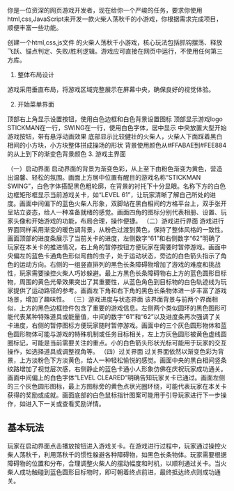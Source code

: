 你是一位资深的网页游戏开发者，现在给你一个严峻的任务，要求你使用html,css,JavaScript来开发一款火柴人荡秋千的小游戏，你根据需求完成项目，顺便丰富一些功能。

创建一个html,css,js文件 的火柴人荡秋千小游戏，核心玩法包括抓钩摆荡、释放飞跃、锚点判定、失败/胜利逻辑。游戏应可直接在网页中运行，不使用任何第三方库。
1. 整体布局设计

游戏采用垂直布局，将游戏区域完整展示在屏幕中央，确保良好的视觉体验。

2. 开始菜单界面

顶部右上角显示设置按钮，使用白色边框和白色背景设置图标
顶部显示游戏logo STICKMAN在一行，SWING在一行，使用白色字体，居中显示
中央放置大型开始游戏按钮，带有悬浮动画效果
底部显示比较健壮的火柴人，火柴人下面踩着黑白相间的小方块，小方块整体拼成操场的形状
背景使用颜色从#FFABAE到#FEE884的从上到下的渐变色背景颜色
3. 游戏主界面

（一）启动界面
启动界面的背景为渐变色彩，从上至下由粉色渐变为黄色，营造出温馨、轻松的氛围。画面上方居中位置有醒目的游戏名称“STICKMAN SWING”，白色字体搭配黑色粗轮廓，在背景的衬托下十分显眼。名称下方的白色边框矩形框显示当前游戏关卡，如“LEVEL 61”，让玩家清晰了解自己所处的进度。画面中间偏下的蓝色火柴人形象，双脚站在黑白相间的方格平台上，双手张开呈站立姿态，给人一种准备就绪的感觉。画面四角的图标分别代表相册、设置、玩家头像和开始游戏的功能，布局合理，操作便捷。
（二）游戏进行界面
游戏进行界面同样采用渐变的暖色调背景，从粉色过渡到黄色，保持了整体风格的一致性。画面顶部的进度条展示了当前关卡的进度，左侧数字“61”和右侧数字“62”明确了玩家在本关卡的推进情况，右上角的暂停按钮方便玩家在需要时暂停游戏。画面中央偏左的蓝色卡通角色形似弯曲的虫子，处于运动状态，旁边的白色箭头指示了角色的运动方向。右侧的一组竖直排列的黑色长条障碍物增加了游戏的难度和挑战性，玩家需要操控火柴人巧妙躲避。最上方黑色长条障碍物右上方的蓝色圆形目标物，周围的黄色光晕效果突出了其重要性，从蓝色角色到目标物的白色轨迹线为玩家提供了运动路径的参考。画面左下角和右下角的黑色长条物体进一步丰富了游戏场景，增加了趣味性。
（三）游戏进度与状态界面
该界面背景与前两个界面相似，上方的黑色边框控件包含了重要的游戏信息。左侧两个类似圆环的黑色图形可能代表某种特殊道具或能量值，中间的数字“61”和“62”以及进度条再次强调了关卡进度，右侧的暂停图标方便玩家随时暂停游戏。画面中的三个灰色圆形物体和蓝色圆形物体可能与游戏的特殊机制或任务目标相关，左上方灰色圆形被黄色虚线圆圈标记，可能是当前需要关注的重点。小的白色箭头形状光标可能用于玩家的交互操作，如选择道具或调整视角等。
（四）过关界面
过关界面依然以渐变色彩为背景，上方淡粉色下方淡黄色，给人一种轻松愉悦的感觉。画面中央的黑白相间竖条纹路增加了视觉层次感，右侧静止的蓝色卡通小人形象仿佛在庆祝玩家成功通关。画面中间偏上的白色字体“LEVEL CLEARED”明确告知玩家关卡已通过。画面左侧的三个灰色圆形图标，最上方图标旁的黄色点状光圈环绕，可能代表玩家在本关卡获得的奖励或成就。画面底部的白色鼠标指针图案可能用于引导玩家进行下一步操作，如进入下一关或查看奖励详情。

## 基本玩法
玩家在启动界面点击播放按钮进入游戏关卡。在游戏进行过程中，玩家通过操控火柴人荡秋千，利用荡秋千的惯性躲避各种障碍物，如黑色长条物体。玩家需要根据障碍物的位置和分布，合理调整火柴人的摆动幅度和时机，以顺利通过关卡。当火柴人成功触碰到蓝色圆形目标物时，即可朝着终点前进，最终抵达终点则成功通关。





